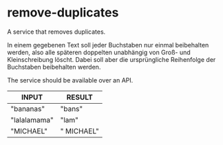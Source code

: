 # remove-duplicates



A service that removes duplicates. 

In einem gegebenen Text soll jeder Buchstaben nur einmal beibehalten werden, also alle späteren doppelten unabhängig von Groß- und Kleinschreibung löscht. Dabei soll aber die ursprüngliche Reihenfolge der Buchstaben beibehalten werden.

The service should be available over an API.


| **INPUT**    | **RESULT** |
|--------------|------------|
| "bananas"    | "bans"     |
| "lalalamama" | "lam"      |
| "MICHAEL"    | " MICHAEL" |
